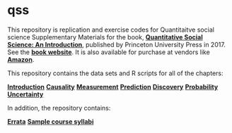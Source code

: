 # qss
This repository is replication and exercise  codes for Quantitaitve social science
Supplementary Materials for the book, [**Quantitative Social Science: An Introduction**](http://press.princeton.edu/titles/11025.html), published by Princeton University Press in 2017. See the [**book website**](http://qss.princeton.press/). It is also available for purchase at vendors like [**Amazon**](https://www.amazon.com/Quantitative-Social-Science-Kosuke-Imai/dp/0691175462).

This repository contains the data sets and R scripts for all of the chapters:

[**Introduction**](https://github.com/kosukeimai/qss/blob/master/INTRO)
[**Causality**](https://github.com/kosukeimai/qss/blob/master/CAUSALITY)
[**Measurement**](https://github.com/kosukeimai/qss/blob/master/MEASUREMENT)
[**Prediction**](https://github.com/kosukeimai/qss/blob/master/PREDICTION)
[**Discovery**](https://github.com/kosukeimai/qss/blob/master/DISCOVERY)
[**Probability**](https://github.com/kosukeimai/qss/blob/master/PROBABILITY)
[**Uncertainty**](https://github.com/kosukeimai/qss/blob/master/UNCERTAINTY)

In addition, the repository contains:

[**Errata**](https://github.com/kosukeimai/qss/blob/master/errata/QSSerrata.pdf)
[**Sample course syllabi**](https://github.com/kosukeimai/qss/blob/master/syllabus)
